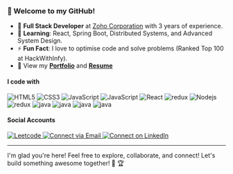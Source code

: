 <!-- Title Section -->
<h3>👋 Welcome to my GitHub!</h3>

- 💼 **Full Stack Developer** at [Zoho Corporation](https://zoho.com) with 3 years of experience.
- 🌱 **Learning**: React, Spring Boot, Distributed Systems, and Advanced System Design.
- ⚡ **Fun Fact**: I love to optimise code and solve problems (Ranked Top 100 at HackWithInfy).
- 📰 View my **[Portfolio](https://dharmaraj-rathinavel.netlify.app/)** and **[Resume](https://github.com/dharmarajrdr/dharmarajrdr/blob/main/Dharmaraj_SDE2.pdf)**

<!-- Skills section -->
<h4>I code with</h4>
<p>
  <img alt="HTML5" src="https://img.shields.io/badge/-HTML5-E44D26?style=flat-square&logo=html5&logoColor=white"/>
  <img alt="CSS3" src="https://img.shields.io/badge/-CSS3-2965f1?style=flat-square&logo=css3&logoColor=white"/>
  <img alt="JavaScript" src="https://img.shields.io/badge/-JavaScript-F0DB4F?style=flat-square&logo=javascript&logoColor=white"/>
  <img alt="JavaScript" src="https://img.shields.io/badge/Handlebars%20js-f0772b?style=flat-square&logo=handlebarsdotjs&logoColor=white" />
  <img alt="React" src="https://img.shields.io/badge/-React-45b8d8?style=flat-square&logo=react&logoColor=white" />
  <img alt="redux" src="https://img.shields.io/badge/-Redux-764ABC?style=flat-square&logo=redux&logoColor=white" />
  <img alt="Nodejs" src="https://img.shields.io/badge/-Nodejs-43853d?style=flat-square&logo=Node.js&logoColor=white" />
  <img alt="redux" src="https://img.shields.io/badge/Express%20js-000000?style=flat-square&logo=express&logoColor=white" />
  <img alt="java" src="https://img.shields.io/badge/Spring_Boot-6DB33F?style=flat-square&logo=spring-boot&logoColor=white" />
  <img alt="java" src="https://img.shields.io/badge/Spring_Security-6DB33F?style=flat-square&logo=Spring-Security&logoColor=white" />
  <img alt="java" src="https://img.shields.io/badge/PostgreSQL-316192?style=flat-square&logo=postgresql&logoColor=white" />
   <img alt="java" src="https://img.shields.io/badge/Github-000000?style=flat-square&logo=github&logoColor=white" />
</p>

<!-- Social Section -->
<h4>Social Accounts</h4>
<div> 
    <a href="https://leetcode.com/u/dharmaraj_rathinavel/" target="_blank">
        <img alt="Leetcode" src="https://img.shields.io/badge/-LeetCode-FFA116?style=for-the-badge&logo=LeetCode&logoColor=white">
    </a>
    <a href="mailto:dharmaraj.171215@gmail.com"> 
        <img alt="Connect via Email" src="https://img.shields.io/badge/Gmail-c14438?style=for-the-badge&logo=Gmail&logoColor=white" />
    </a>
    <a href="https://www.linkedin.com/in/dharmarajrathinavel/" target="_blank">
        <img alt="Connect on LinkedIn" src="https://img.shields.io/badge/-LinkedIn-0077B5?style=for-the-badge&logo=Linkedin&logoColor=white" />
    </a>
</div>

---
I'm glad you're here! Feel free to explore, collaborate, and connect! Let's build something awesome together! 🚀 :trophy:
